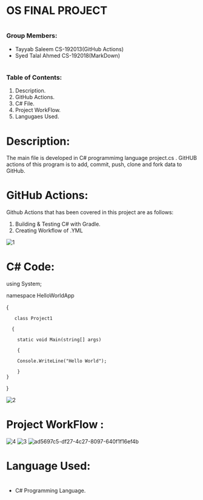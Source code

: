 # OS FINAL PROJECT

# <h3>Group Members:</h3> 
- Tayyab Saleem CS-192013(GitHub Actions)
-  Syed Talal Ahmed CS-192018(MarkDown)



 # <h3>Table of Contents:</h3>

1.  Description.
2.  GitHub Actions.
3.  C# File.
4.  Project WorkFlow.
5.  Langugaes Used.

## <h1>Description:</h1>
The main file is developed in C# programmimg language project.cs .
GitHUB actions of this program is to add, commit, push, clone and fork data to GitHub.

## <h1>GitHub Actions:</h1>
Github Actions that has been covered in this project are as follows:

1. Building & Testing C# with Gradle.
2. Creating Workflow of .YML

![1](https://user-images.githubusercontent.com/98313037/154345048-65a589fc-9789-46a0-9881-e16ffea9da90.jpg)



## <h1>C# Code:</h1>

using System;
	
  namespace HelloWorldApp
	
  { 
  
       class Project1
 	    
      {
        
        static void Main(string[] args)
        
        {
        
        Console.WriteLine("Hello World");
        
        } 
    }
}

 ![2](https://user-images.githubusercontent.com/98313037/154345840-67ec5150-bd49-4c29-86bd-31b33bcbf913.jpg)


## <h1>Project WorkFlow :</h1>
![4](https://user-images.githubusercontent.com/98313037/154346035-8b75f16e-295b-42d1-8113-72a5f8c015bf.jpg)
![3](https://user-images.githubusercontent.com/98313037/154346041-4a786303-472d-49a5-96ef-de1eb5c9a479.jpg)
![ad5697c5-df27-4c27-8097-640f1f16ef4b](https://user-images.githubusercontent.com/98313037/154346045-64732a66-6b8e-4541-af85-a91300ed5b4e.jpg)


## <h1>Language Used:<h1>
- C# Programming Language.
